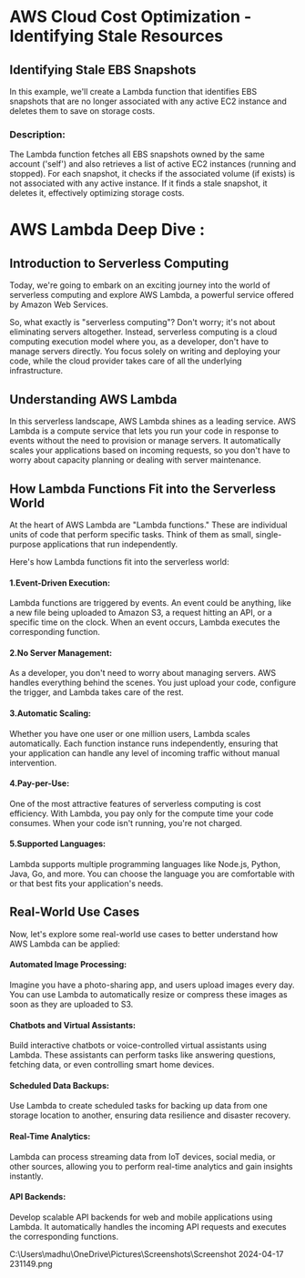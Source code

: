 # AWS Cloud Cost Optimization - Identifying Stale Resources

## Identifying Stale EBS Snapshots

In this example, we'll create a Lambda function that identifies EBS snapshots that are no longer associated with any active EC2 instance and deletes them to save on storage costs.

### Description:

The Lambda function fetches all EBS snapshots owned by the same account ('self') and also retrieves a list of active EC2 instances (running and stopped). For each snapshot, it checks if the associated volume (if exists) is not associated with any active instance. If it finds a stale snapshot, it deletes it, effectively optimizing storage costs.

# AWS Lambda Deep Dive :
## Introduction to Serverless Computing
Today, we're going to embark on an exciting journey into the world of serverless computing and explore AWS Lambda, a powerful service offered by Amazon Web Services.

So, what exactly is "serverless computing"? Don't worry; it's not about eliminating servers altogether. Instead, serverless computing is a cloud computing execution model where you, as a developer, don't have to manage servers directly. You focus solely on writing and deploying your code, while the cloud provider takes care of all the underlying infrastructure.

## Understanding AWS Lambda
In this serverless landscape, AWS Lambda shines as a leading service. AWS Lambda is a compute service that lets you run your code in response to events without the need to provision or manage servers. It automatically scales your applications based on incoming requests, so you don't have to worry about capacity planning or dealing with server maintenance.

## How Lambda Functions Fit into the Serverless World
At the heart of AWS Lambda are "Lambda functions." These are individual units of code that perform specific tasks. Think of them as small, single-purpose applications that run independently.

Here's how Lambda functions fit into the serverless world:

#### 1.Event-Driven Execution:
Lambda functions are triggered by events. An event could be anything, like a new file being uploaded to Amazon S3, a request hitting an API, or a specific time on the clock. When an event occurs, Lambda executes the corresponding function.

#### 2.No Server Management: 
As a developer, you don't need to worry about managing servers. AWS handles everything behind the scenes. You just upload your code, configure the trigger, and Lambda takes care of the rest.

#### 3.Automatic Scaling:
Whether you have one user or one million users, Lambda scales automatically. Each function instance runs independently, ensuring that your application can handle any level of incoming traffic without manual intervention.

#### 4.Pay-per-Use: 
One of the most attractive features of serverless computing is cost efficiency. With Lambda, you pay only for the compute time your code consumes. When your code isn't running, you're not charged.

#### 5.Supported Languages:
Lambda supports multiple programming languages like Node.js, Python, Java, Go, and more. You can choose the language you are comfortable with or that best fits your application's needs.

## Real-World Use Cases
Now, let's explore some real-world use cases to better understand how AWS Lambda can be applied:

#### Automated Image Processing: 
Imagine you have a photo-sharing app, and users upload images every day. You can use Lambda to automatically resize or compress these images as soon as they are uploaded to S3.

#### Chatbots and Virtual Assistants: 
Build interactive chatbots or voice-controlled virtual assistants using Lambda. These assistants can perform tasks like answering questions, fetching data, or even controlling smart home devices.

#### Scheduled Data Backups:
Use Lambda to create scheduled tasks for backing up data from one storage location to another, ensuring data resilience and disaster recovery.

#### Real-Time Analytics:
Lambda can process streaming data from IoT devices, social media, or other sources, allowing you to perform real-time analytics and gain insights instantly.

#### API Backends:
Develop scalable API backends for web and mobile applications using Lambda. It automatically handles the incoming API requests and executes the corresponding functions.

C:\Users\madhu\OneDrive\Pictures\Screenshots\Screenshot 2024-04-17 231149.png
